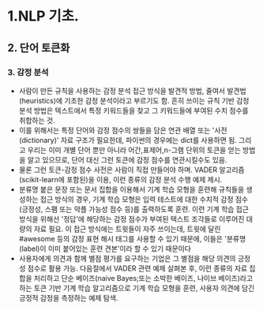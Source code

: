 # 1.NLP 기초.
## 2. 단어 토큰화
### 3. 감정 분석
- 사람이 만든 규칙을 사용하는 감정 분석 접근 방식을 발견적 방법, 줄여서 발견법(heuristics)에 기초한 감정 분석이라고 부르기도 함. 흔히 쓰이는 규칙 기반 감정 분석 방법은 텍스트에서 특정 키워드들을 찾고 그 키워드들에 부여된 수치 점수를 취합하는 것.
- 이를 위해서는 특정 단어와 감정 점수의 쌍들을 담은 연관 배열 또는 '사전(dictionary)' 자료 구조가 필요한데, 파이썬의 경우에는 dict를 사용하면 됨. 그리고 우리는 이미 개별 단어 뿐만 아니라 어간,표제어,n-그램 단위의 토큰을 얻는 방법을 알고 있으므로, 단어 대신 그런 토큰에 감정 점수를 연관시킬수도 있음.
- 물론 그런 토큰-감정 점수 사전은 사람이 직접 만들어야 하며. VADER 알고리즘(scikit-learn에 포함된)을 이용, 이런 종류의 감정 분석 수행 예제 제시.
- 분류명 붙은 문장 또는 문서 집합을 이용해서 기계 학습 모형을 훈련해 규칙들을 생성하는 접근 방식의 경우, 기계 학습 모형은 입력 테스트에 대한 수치적 감정 점수(긍정성, 스팸 또는 악플 가능성 점수 등)를 출력하도록 훈련. 이런 기계 학습 접근 방식을 위해선 '정답'에 해당하는 감정 점수가 부여된 텍스트 조각들로 이루어진 대량의 자료 필요. 이 접근 방식에는 트윗들이 자주 쓰이는데, 트윗에 달린 #awesome 등의 감정 표현 해시 태그를 사용할 수 있기 때문에, 이들은 '분류명(label)이 이미 붙어있는 훈련 견본'이라 할 수 있기 때문이다
- 사용자에게 의견과 함께 별점 평가를 요구하는 기업은 그 별점을 해당 의견의 긍정성 점수로 활용 가능. 다음절에서 VADER 관련 예제 살펴본 후, 이런 종류의 자료 집합을 처리하고 단순 베이즈(naive Bayes;또는 소박한 베이즈, 나이브 베이즈)라고 하는 토큰 기반 기계 학습 알고리즘으로 기계 학습 모형을 훈련, 사용자 의견에 담긴 긍정적 감정을 측정하는 예제 탐색.